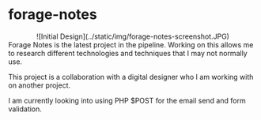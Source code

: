 # forage-notes

<div style="text-align:center;">![Initial Design](../static/img/forage-notes-screenshot.JPG)</div>
Forage Notes is the latest project in the pipeline. Working on this allows me to research different technologies and techniques that I may not normally use.

This project is a collaboration with a digital designer who I am working with on another project.

I am currently looking into using PHP $POST for the email send and form validation.
